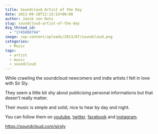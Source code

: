 ```yaml
---
title: Soundcloud Artist of the Day
date: 2013-09-10T12:13:53+00:00
author: Janik von Rotz
slug: soundcloud-artist-of-the-day
dsq_thread_id:
  - "1745088794"
image: /wp-content/uploads/2013/07/soundcloud.png
categories:
  - Music
tags:
  - artist
  - music
  - soundcloud
---
```

While crawling the soundcloud newcomers and indie artists I felt in love with Sir Sly.

They seem a little bit shy about publicising personal informations but that doesn't really matter.

Their music is simple and solid, nice to hear by day and night.

You can follow them on <a href="https://www.youtube.com/SirSly" target="_blank">youtube</a>, <a href="https://twitter.com/sirsly" target="_blank">twitter</a>, <a href="https://www.facebook.com/sirslymusic" target="_blank">facebook</a> and <a href="https://instagram.com/sirsly" target="_blank">instagram</a>.

https://soundcloud.com/sirsly
